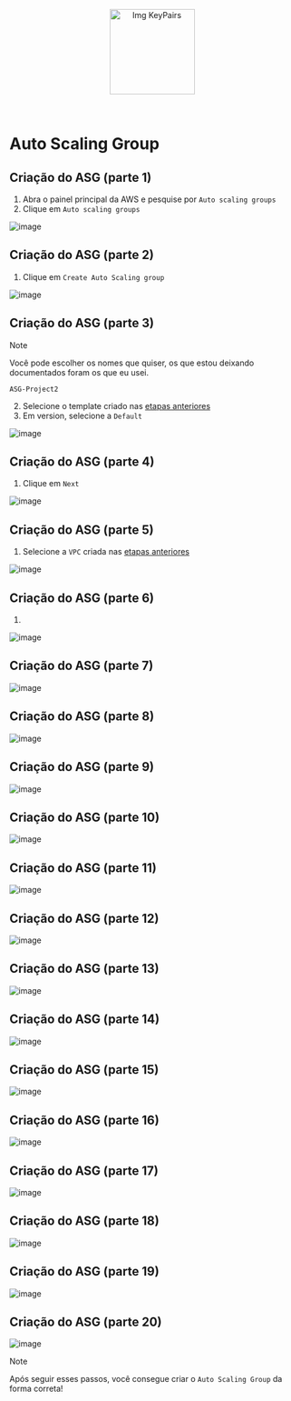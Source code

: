 <p align="center">
  <img src="https://github.com/user-attachments/assets/48ed9007-ee4e-4836-96af-0f8cf9ed0d81" alt="Img KeyPairs" width="150">
</p>
<br>

# Auto Scaling Group

## Criação do ASG (parte 1)

1. Abra o painel principal da AWS e pesquise por `Auto scaling groups`
2. Clique em `Auto scaling groups`

![image](https://github.com/user-attachments/assets/02d1cf93-a2ac-4149-9b13-2c9f21062117)

## Criação do ASG (parte 2)

1. Clique em `Create Auto Scaling group`

![image](https://github.com/user-attachments/assets/529c97f0-80a9-42cb-9ea9-30e9635d5c11)

## Criação do ASG (parte 3)

> [!NOTE]
> Você pode escolher os nomes que quiser, os que estou deixando documentados foram os que eu usei.

`ASG-Project2`

2. Selecione o template criado nas [etapas anteriores](https://github.com/andrrade/Project2-CompassUOL-DevSecOps/blob/main/03-Projeto/01-Launch-Template/README.md)
3. Em version, selecione a `Default`

![image](https://github.com/user-attachments/assets/d49e2ff6-9b0f-4897-88c7-e635cd632d68)

## Criação do ASG (parte 4)

1. Clique em `Next`

![image](https://github.com/user-attachments/assets/b3857e9c-9361-4736-952b-74cb94bee7f2)

## Criação do ASG (parte 5)

1. Selecione a `VPC` criada nas [etapas anteriores](https://github.com/andrrade/Project2-CompassUOL-DevSecOps/blob/main/02-Dependencias/01-VPC/README.md)

![image](https://github.com/user-attachments/assets/b9285afc-93a1-40fb-ba59-808bbfb99809)

## Criação do ASG (parte 6)

1. 
![image](https://github.com/user-attachments/assets/d067d75f-ee7a-4b79-97ab-30c1cf401a89)

## Criação do ASG (parte 7)

![image](https://github.com/user-attachments/assets/cb64c89b-bba7-4f5a-a480-886da38b3cdc)

## Criação do ASG (parte 8)

![image](https://github.com/user-attachments/assets/58ae61bf-55fc-4d95-a7b5-bff8f7418fa2)

## Criação do ASG (parte 9)

![image](https://github.com/user-attachments/assets/73195a47-a105-4f0b-865f-8b51dfa30656)

## Criação do ASG (parte 10)

![image](https://github.com/user-attachments/assets/cbb2a6ba-2d0c-42c1-83ee-3432378a29ae)

## Criação do ASG (parte 11)

![image](https://github.com/user-attachments/assets/4804a9fa-abc8-420b-8dc6-666612a1ee71)

## Criação do ASG (parte 12)

![image](https://github.com/user-attachments/assets/99896581-46ec-4349-9c00-cf17d598dec5)

## Criação do ASG (parte 13)

![image](https://github.com/user-attachments/assets/ec6c9a0a-70b8-4018-b2f6-b51959860930)

## Criação do ASG (parte 14)

![image](https://github.com/user-attachments/assets/1de55719-5a3f-49a2-97ba-9e6a2bb9f8fe)

## Criação do ASG (parte 15)

![image](https://github.com/user-attachments/assets/f5846749-c959-4502-a7d8-ab79e6b95515)

## Criação do ASG (parte 16)

![image](https://github.com/user-attachments/assets/deecf1b2-fcc4-4051-9ac1-0ea39354f951)

## Criação do ASG (parte 17)

![image](https://github.com/user-attachments/assets/3c32b063-6d60-4d93-bd1d-18c04f1163cd)

## Criação do ASG (parte 18)

![image](https://github.com/user-attachments/assets/a6a0ee41-c495-4681-a9cb-529942f0fbbf)

## Criação do ASG (parte 19)

![image](https://github.com/user-attachments/assets/e02bb7c0-d2c6-43ec-9a30-a782bfcf4fe1)

## Criação do ASG (parte 20)

![image](https://github.com/user-attachments/assets/f6da86b2-ff12-4e64-ab55-3419d1820a5a)

> [!NOTE]
> Após seguir esses passos, você consegue criar o `Auto Scaling Group` da forma correta!
